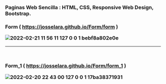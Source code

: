 <h3>Paginas Web Sencilla : HTML, CSS, Responsive Web Design, Bootstrap.<h3>

<b>Form</b> ( https://josselara.github.io/Form/form )

![2022-02-21 11 56 11 127 0 0 1 bebf8a802e0e](https://user-images.githubusercontent.com/99273526/155006204-6cfb27f1-b59c-4516-b297-e4c22be1571b.png)
  <br>
<hr>
  <br>
  
  <b>Form_1</b> ( https://josselara.github.io/Form/form_1 )
  
  
![2022-02-20 22 43 00 127 0 0 1 17ba38371931](https://user-images.githubusercontent.com/99273526/154890659-d8d2ff99-194d-498e-a8ba-a9b71fdbca64.png)
